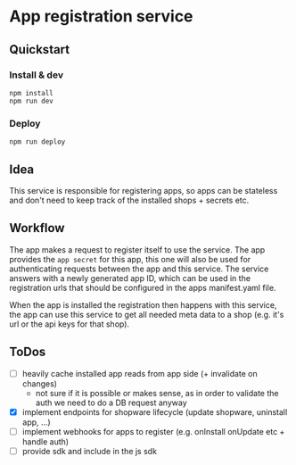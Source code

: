 # App registration service

## Quickstart

### Install & dev

```
npm install
npm run dev
```

### Deploy
```
npm run deploy
```

## Idea

This service is responsible for registering apps, so apps can be stateless and don't need to keep track of the installed shops + secrets etc.

## Workflow

The app makes a request to register itself to use the service. The app provides the `app secret` for this app, this one will also be used for authenticating requests between the app and this service.
The service answers with a newly generated app ID, which can be used in the registration urls that should be configured in the apps manifest.yaml file.

When the app is installed the registration then happens with this service, the app can use this service to get all needed meta data to a shop (e.g. it's url or the api keys for that shop).

## ToDos

- [ ] heavily cache installed app reads from app side (+ invalidate on changes)
  - not sure if it is possible or makes sense, as in order to validate the auth we need to do a DB request anyway
- [x] implement endpoints for shopware lifecycle (update shopware, uninstall app, ...)
- [ ] implement webhooks for apps to register (e.g. onInstall onUpdate etc + handle auth)
- [ ] provide sdk and include in the js sdk